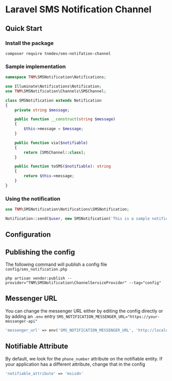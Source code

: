 # Laravel SMS Notification Channel

## Quick Start

### Install the package
```terminal
composer require tnmdev/sms-notifation-channel
```

### Sample implementation
```php
namespace TNM\SMSNotification\Notifications;

use Illuminate\Notifications\Notification;
use TNM\SMSNotification\Channels\SMSChannel;

class SMSNotification extends Notification
{
    private string $message;

    public function __construct(string $message)
    {
        $this->message = $message;
    }

    public function via($notifiable)
    {
        return [SMSChannel::class];
    }

    public function toSMS($notifiable): string
    {
        return $this->message;
    }
}
```
### Using the notification

```php
use TNM\SMSNotification\Notifications\SMSNotification;

Notification::send($user, new SMSNotification('This is a sample notification'));
```
## Configuration

## Publishing the config
The following command will publish a config file `config/sms_notification.php`
```terminal
php artisan vendor:publish --provider="TNM\SMSNotification\ChannelServiceProvider" --tag="config"
```
## Messenger URL

You can change the messenger URL either by editing the config directly or by adding an `.env` entry 
`SMS_NOTIFICATION_MESSENGER_URL="https://your-messanger-api"`
```php
'messenger_url' => env('SMS_NOTIFICATION_MESSENGER_URL', 'http://localohost'),
```

## Notifiable Attribute
By default, we look for the `phone_number` attribute on the notifiable entity. If your application has a different 
attribute, change that in the config
```php
'notifiable_attribute' => 'msisdn'
```
